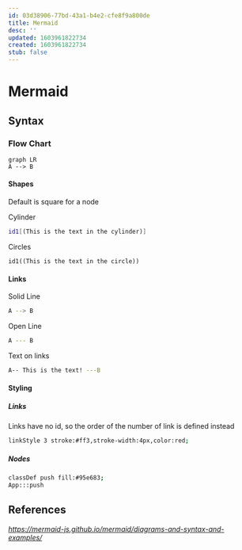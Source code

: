 ```yaml
---
id: 03d38906-77bd-43a1-b4e2-cfe8f9a800de
title: Mermaid
desc: ''
updated: 1603961822734
created: 1603961822734
stub: false
---
```


# Mermaid

## Syntax

### Flow Chart
```mermaid
graph LR
A --> B
```
#### Shapes
Default is square for a node

Cylinder
```sh
id1[(This is the text in the cylinder)]
```

Circles
```
id1((This is the text in the circle))
```

#### Links
Solid Line
```sh
A --> B
```
Open Line
```sh
A --- B
```
Text on links
```sh
A-- This is the text! ---B
```
#### Styling

##### Links
Links have no id, so the order of the number of link is defined instead
```sh
linkStyle 3 stroke:#ff3,stroke-width:4px,color:red;
```
##### Nodes

```sh
classDef push fill:#95e683;
App:::push
```

## References
_https://mermaid-js.github.io/mermaid/diagrams-and-syntax-and-examples/_